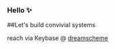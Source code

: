 ### Hello ✨

##Let's build convivial systems

reach via Keybase @ [dreamscheme](https://keybase.io/dreamscheme)
